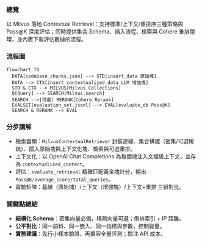 ### 總覽
以 Milvus 落地 Contextual Retrieval：支持標準/上下文/重排序三種策略與 Pass@K 深度評估；同時提供集合 Schema、插入流程、檢索與 Cohere 重排閉環，並內置下載評估數據的流程。

### 流程圖
```mermaid
flowchart TD
  DATA[codebase_chunks.json] --> STD[insert_data 原始塊]
  DATA --> CTX[insert_contextualized_data LLM 增強塊]
  STD & CTX --> MILVUS[Milvus Collections]
  Q[Query] --> SEARCH[Milvus.search]
  SEARCH -->|可選| RERANK[Cohere Rerank]
  EVALSET[evaluation_set.jsonl] --> EVAL[evaluate_db Pass@K]
  SEARCH & RERANK --> EVAL
```

### 分步講解
- 檢索器類：`MilvusContextualRetriever` 封裝連線、集合構建（密集/可選稀疏）、插入原始塊與上下文化塊、檢索與可選重排。
- 上下文化：以 OpenAI Chat Completions 為每個塊注入文檔級上下文，並存為 `contextualized_content`。
- 評估：`evaluate_retrieval` 精確匹配黃金塊計分，輸出 `Pass@K/average_score/total_queries`。
- 實驗矩陣：基線（原始塊）/上下文（增強塊）/上下文+重排 三組對比。

### 關鍵點總結
- **結構化 Schema**：密集向量必備，稀疏向量可選；倒排索引 + IP 距離。
- **公平對比**：同一語料、同一嵌入、同一指標與參數，控制變量。
- **實務建議**：先行小樣本驗證，再擴容全量評測；關注 API 成本。


